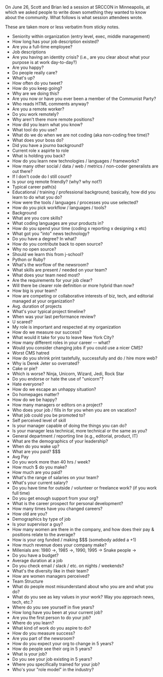On June 26, Scott and Brian led a session at SRCCON in Minneapolis, at which we asked people to write down something they wanted to know about the community. What follows is what session attendees wrote. 

These are taken more or less verbatim from sticky notes.

- Seniority within organization (entry level, exec, middle management)
- How long has your job description existed?
- Are you a full-time employee?
- Job descriptions
- Are you having an identity crisis? (i.e., are you clear about what your purpose is at work day-to-day?)
- Are you happy?
- Do people really care?
- What's up?
- How often do you tweet?
- How do you keep going?
- Why are we doing this?
- Are you now or have you ever been a member of the Communist Party?
- Who reads HTML comments anyway?
- Are you a remote worker?
- Do you work remotely?
- Why aren't there more remote positions?
- How did you learn what you know?
- What tool do you use?
- What do we do when we are not coding (aka non-coding free time)?
- What does your boss do?
- Did you have a journo background?
- Current role x aspirte to role
- What is holding you back?
- How do you learn new technologies / languages / frameworks?
- How many other social / data / web / metrics / non-coder generalists are out there?
- If I don't code do I still count?
- Is your org remote friendly? (why? why not?)
- Typical career path(s)
- Educational / training / professional background; basically, how did you learn to do what you do?
- How were the tools / languages / processes you use selected?
- How do you pick workflow / languages / tools?
- Background
- What are you core skills?
- What coding languages are your products in?
- How do you spend your time (coding x reporting x designing x etc)
- What got you "into" news technology?
- Do you have a degree? In what?
- How do you contribute back to open source?
- Why no open source?
- Should we learn this from j-school?
- Python or Ruby?
- What's the worflow of the newsroom?
- What skills are present / needed on your team?
- What does your team need most?
- Are the requirements for your job clear?
- Will there be clearer role definition or more hybrid than now?
- How big is your team?
- How are competing or collaborative interests of biz, tech, and editorial managed at your organization?
- Avg. duration of projects
- What's your typical project timeline?
- When was your last performance review?
- U scared?
- My role is important and respected at my organization
- How do we measure our success?
- What would it take for you to leave New York City?
- How many different roles in your career -- what?
- Would you consider changing jobs if you could use a nicer CMS?
- Worst CMS hatred
- How do you shrink print tastefully, successfully and do / hire more web?
- Why is Derek Jeter so overrated?
- Cake or pie?
- Which is worse? Ninja, Unicorn, Wizard, Jedi, Rock Star
- Do you endorse or hate the use of "unicorn"?
- Hate everyone?
- How do we escape an unhappy situation?
- Do homepages matter?
- How do we be happy?
- How many managers or editors on a project?
- Who does your job / fills in for you when you are on vacation?
- What job could you be promoted to?
- Self perceived level of skill
- Is your manager capable of doing the things you can do?
- Is your manager less technical, more technical or the same as you?
- General department / reporting line (e.g., editorial, product, IT)
- What are the demographics of your leadership?
- When do you wake up?
- What are you paid? $$$
- Avg Pay
- Do you work more than 40 hrs / week?
- How much $ do you make?
- How much are you paid?
- What's the range of salaries on your team?
- What's your current salary?
- Do you have time for outside / volunteer or freelance work? (if you work full time)
- Do you get enough support from your org?
- What is the career prospect for personal development?
- How many times have you changed careers?
- How old are you?
- Demographics by type of job
- Is your supervisor a guy?
- How many women are there in the company, and how does their pay & positions relate to the average?
- How is  your org funded / making $$$ (somebody added a +1)
- How much revenue does your company make?
- Millenials are: 1980 ->, 1985 ->, 1990, 1995 -> Snake people ->
- Do you have a budget?
- Average duration at a job
- Do you check email / slack / etc. on nights / weekends?
- What's the diversity like in their team?
- How are women managers perceived?
- Team Structure
- What do people most misunderstand about who you are and what you do?
- What do you see as key values in your work? Way you approach news, tech, etc.?
- Where do you see yourself in five years?
- How long have you been at your current job?
- Are you the first person to do your job?
- Where do you learn?
- What kind of work do you aspire to do?
- How do you measure success?
- Are you part of the newsroom?
- How do you expect your org to change in 5 years?
- How do people see their org in 5 years?
- What is your job?
- Do you see your job existing in 5 years?
- Where you specifically trained for your job?
- Who's your "role model" in the industry?
